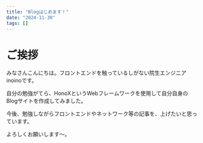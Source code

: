 ```yaml
---
title: "Blogはじめます！"
date: "2024-11-30"
tags: []
---
```


# ご挨拶

みなさんこんにちは。フロントエンドを触っているしがない院生エンジニアinoinoです。

自分の勉強がてら、HonoXというWebフレームワークを使用して自分自身のBlogサイトを作成してみました。

今後、勉強しながらフロントエンドやネットワーク等の記事を、上げたいと思っています。

よろしくお願いします～。